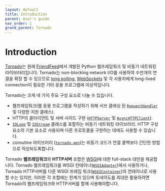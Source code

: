 ```yaml
---
layout: default
title: Introduction
parent: User's guide
nav_order: 1
grand_parent: Tornado
---
```


# Introduction

[Tornado](http://www.tornadoweb.org/)는 원래 [FriendFeed](https://en.wikipedia.org/wiki/FriendFeed)에서 개발된 Python 웹프레임워크 및 비동기 네트워킹 라이브러리입니다.  Tornado는 non-blocking network I/O를 사용하여 수만개의 연결을 확장 할 수 있으므로 [long polling](http://en.wikipedia.org/wiki/Push_technology#Long_polling), [WebSockets](http://en.wikipedia.org/wiki/WebSocket) 및 각 사용자에게 long-lived connection이 필요한 기타 응용 프로그램에 이상적입니다.

Tornado는 크게 네 가지 주요 구성 요소로 나눌 수 있습니다.

* 웹프레임워크(웹 응용 프로그램을 작성하기 위해 서브 클래싱 된 [`RequestHandler`](http://www.tornadoweb.org/en/stable/web.html#tornado.web.RequestHandler) 및 다양한 지원 클래스).
* HTTP의 클라이언트 및 서버 사이드 구현 ([`HTTPServer`](http://www.tornadoweb.org/en/stable/httpserver.html#tornado.httpserver.HTTPServer) 및 [`AsyncHTTPClient`](http://www.tornadoweb.org/en/stable/httpclient.html#tornado.httpclient.AsyncHTTPClient)).
* [`IOLoop`](http://www.tornadoweb.org/en/stable/ioloop.html#tornado.ioloop.IOLoop) 및 [`IOStream`](http://www.tornadoweb.org/en/stable/iostream.html#tornado.iostream.IOStream) 클래스를 포함하는 비동기 네트워킹 라이브러리. HTTP 구성 요소의 기본 요소로 사용되며 다른 프로토콜을 구현하는 데에도 사용할 수 있습니다.
* coroutine 라이브러리 ([`tornado.gen`](http://www.tornadoweb.org/en/stable/gen.html#module-tornado.gen))는 비동기 코드가 연결 콜백보다 간단한 방법으로 작성되도록합니다.

Tornado **웹프레임워크**와 **HTTP서버** 조합은 [WSGI](http://www.python.org/dev/peps/pep-3333/)에 대한 full-stack 대안을 제공합니다. Tornado 웹프레임워크를 WSGI 컨테이너([`WSGIAdapter`](http://www.tornadoweb.org/en/stable/wsgi.html#tornado.wsgi.WSGIAdapter))에서 사용하거나, Tornado HTTP서버를 다른 WSGI 프레임 워크([`WSGIContainer`](http://www.tornadoweb.org/en/stable/wsgi.html#tornado.wsgi.WSGIContainer))의 컨테이너로 사용할 수는 있지만, 이러한 각 조합에는 한계가 있으며 토네이도를 최대한 활용하려면 Tornado의 웹프레임워크와 HTTP서버를 함께 사용해야합니다.
